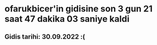 # ofarukbicer'in gidisine son 3 gun 21 saat 47 dakika 03 saniye kaldi

## Gidis tarihi: 30.09.2022 :(